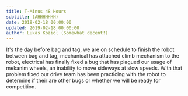 ```yaml
---
title: T-Minus 48 Hours
subtitle: (AHHHHHHH)
date: 2019-02-18 00:00:00
updated: 2019-02-18 00:00:00
author: Lukas Koziol (Somewhat decent!)
---
```

It's the day before bag and tag, we are on schedule to finish the robot between bag and tag, mechanical has attached climb mechanism to the robot, electrical has finally fixed a bug that has plagued our usage of mekanim wheels, an inability to move sideways at slow speeds. With that problem fixed our drive team has been practicing with the robot to determine if their are other bugs or  whether we will be ready for competition.
